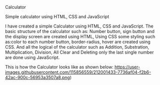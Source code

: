 Calculator  

Simple calculator using HTML, CSS and JavaScript

I have created a simple Calculator using HTML, CSS and JavaScript. The basic structure of the calculator such as: Number button, sign button and the display screen are created using HTML,
Using CSS some styling such as:color to each number button, border-radius, hover are created using CSS. 
And all the logical of the calculator such as Addition, Substration, Multiplication, Division, All Clear and Deleting only the last single number are done using JavaScript.

This is how the Calculator looks like as shown below:
https://user-images.githubusercontent.com/115856559/212001433-7736af04-f2b6-42ac-900c-56953a3507a8.png)
